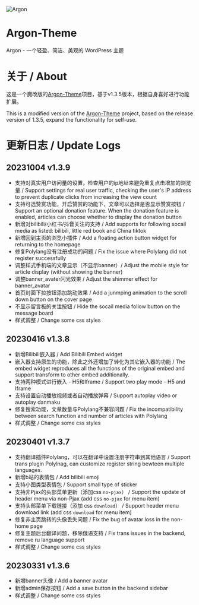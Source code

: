![Argon](https://cdn.jsdelivr.net/gh/solstice23/cdn@master/argon_new_animate.svg)

# Argon-Theme
Argon - 一个轻盈、简洁、美观的 WordPress 主题

# 关于 / About
这是一个魔改版的[Argon-Theme](https://github.com/solstice23/argon-theme/)项目，基于v1.3.5版本，根据自身喜好进行功能扩展。

This is a modified version of the [Argon-Theme](https://github.com/solstice23/argon-theme/) project, based on the release version of 1.3.5, expand the functionality for self-use.

# 更新日志 / Update Logs

## 20231004 v1.3.9
+ 支持对真实用户访问量的设置，检查用户的ip地址来避免重复点击增加的浏览量 / Support settings for real user traffic, checking the user's IP address to prevent duplicate clicks from increasing the view count
+ 支持可选赞赏功能，开启赞赏的功能下，文章可以选择是否显示赞赏按钮 / Support an optional donation feature. When the donation feature is enabled, articles can choose whether to display the donation button
+ 新增对bilibili/小红书/抖音关注的支持 / Add supports for following socail media as listed: bilibili, little red book and China tiktok
+ 新增回到主页的浏览小插件 / Add a floating action button widget for returning to the homepage
+ 修复Polylang没有注册成功的问题 / Fix the issue where Polylang did not register successfully
+ 调整样式手机端的文章显示（不显示banner）/ Adjust the mobile style for article display (without showing the banner)
+ 调整banner_avater闪光效果 / Adjust the shimmer effect for banner_avatar
+ 首页封面下拉按钮添加跳动效果 / Add a junmping animation to the scroll down button on the cover page
+ 不显示留言板的关注按钮 / Hide the socail media follow button on the message board
+ 样式调整 / Change some css styles

## 20230416 v1.3.8
+ 新增Bilibili嵌入器 / Add Bilibili Embed widget
+ 嵌入器支持原生的功能，除此之外还增加了转化为其它嵌入器的功能 / The embed widget reproduces all the functions of the original embed and support transform to other embed additionally.
+ 支持两种模式进行嵌入 - H5和Iframe / Support two play mode - H5 and Iframe
+ 支持设置自动播放视频或者自动播放弹幕 / Support autoplay video or autoplay danmaku
+ 修复搜索功能，文章数量与Polylang不兼容问题 / Fix the incompatibility between search function and number of articles with Polylang
+ 样式调整 / Change some css styles

## 20230401 v1.3.7
+ 支持翻译插件Polylang，可以在翻译中设置注册字符串到其他语言 / Support trans plugin Polylnag, can customize register string bewteen multiple languages.
+ 新增b站的表情包 / Add bilibili emoji
+ 支持小图类型表情包 / Support small type of sticker
+ 支持非Pjax的头部菜单更新（添加css `no-pjax`） / Support the update of header menu via non-Pjax (add css `no-pjax` for menu item)
+ 支持头部菜单下载链接（添加 css `download`） / Support header menu download link (add css `download` for menu item)
+ 修复非主页跳转的头像丢失问题 / Fix the bug of avatar loss in the non-home page
+ 修复主题后台翻译问题，移除俄语支持 / Fix trans issues in the backend, remove ru language support
+ 样式调整 / Change some css styles

## 20230331 v1.3.6
+ 新增banner头像 / Add a banner avatar
+ 新增admin保存按钮 / Add a save button in the backend sidebar
+ 样式调整 / Change some css styles
